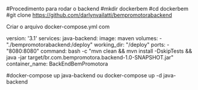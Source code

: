 #Procedimento para rodar o backend 
#mkdir dockerbem
#cd dockerbem
#git clone https://github.com/darlynvailatti/bempromotorabackend

Criar o arquivo docker-compose.yml com

version: '3.1'
services:
  java-backend:
    image: maven
    volumes:
      - "./bempromotorabackend:/deploy"
    working_dir: "/deploy"
    ports:
      - "8080:8080"
    command: bash -c "mvn clean && mvn install -DskipTests && java -jar target/br.com.bempromotora.backend-1.0-SNAPSHOT.jar"
    container_name: BackEndBemPromotora


#docker-compose up java-backend    ou  docker-compose up -d java-backend
